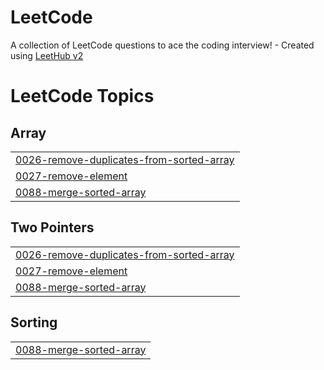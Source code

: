# LeetCode
A collection of LeetCode questions to ace the coding interview! - Created using [LeetHub v2](https://github.com/arunbhardwaj/LeetHub-2.0)

<!---LeetCode Topics Start-->
# LeetCode Topics
## Array
|  |
| ------- |
| [0026-remove-duplicates-from-sorted-array](https://github.com/jihopark-blue/LeetCode/tree/master/0026-remove-duplicates-from-sorted-array) |
| [0027-remove-element](https://github.com/jihopark-blue/LeetCode/tree/master/0027-remove-element) |
| [0088-merge-sorted-array](https://github.com/jihopark-blue/LeetCode/tree/master/0088-merge-sorted-array) |
## Two Pointers
|  |
| ------- |
| [0026-remove-duplicates-from-sorted-array](https://github.com/jihopark-blue/LeetCode/tree/master/0026-remove-duplicates-from-sorted-array) |
| [0027-remove-element](https://github.com/jihopark-blue/LeetCode/tree/master/0027-remove-element) |
| [0088-merge-sorted-array](https://github.com/jihopark-blue/LeetCode/tree/master/0088-merge-sorted-array) |
## Sorting
|  |
| ------- |
| [0088-merge-sorted-array](https://github.com/jihopark-blue/LeetCode/tree/master/0088-merge-sorted-array) |
<!---LeetCode Topics End-->